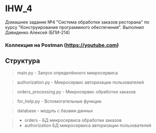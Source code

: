 # IHW_4
Домашнее задание №4 "Система обработки заказов ресторана" по курсу "Конструирование программного обеспечения".
Выполнил Давиденко Алексей (БПИ-214)

### Коллекция на Postman (https://youtube.com)

## Структура
> main.py - Запуск определённого микросервиса

> authorization.py - Микросервис авторизации пользователей

> orders_processing.py - Микросервис обработки заказов

> for_help.py - Вспомогательные функции

> database - модуль с базами данных 

> - orders - БД микросервиса обработки заказов
> - authorization БД микросервиса авторизации пользователей
